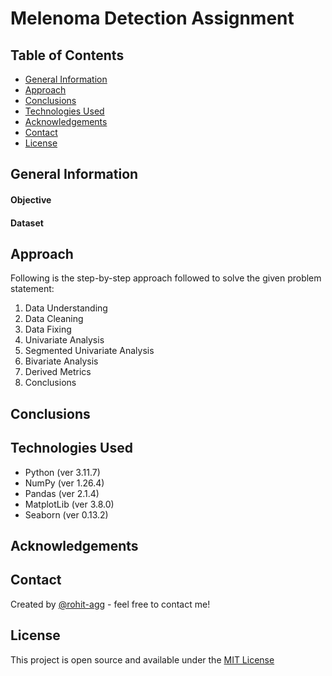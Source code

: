 # Melenoma Detection Assignment
> 

## Table of Contents
* [General Information](#general-information)
* [Approach](#approach)
* [Conclusions](#conclusions)
* [Technologies Used](#technologies-used)
* [Acknowledgements](#acknowledgements)
* [Contact](#contact)
* [License](#license)

## General Information


#### Objective



#### Dataset



## Approach

Following is the step-by-step approach followed to solve the given problem statement:
1. Data Understanding
1. Data Cleaning
1. Data Fixing
1. Univariate Analysis
1. Segmented Univariate Analysis
1. Bivariate Analysis
1. Derived Metrics
1. Conclusions

## Conclusions

## Technologies Used
- Python (ver 3.11.7)
- NumPy (ver 1.26.4)
- Pandas (ver 2.1.4)
- MatplotLib (ver 3.8.0)
- Seaborn (ver 0.13.2)

## Acknowledgements

## Contact
Created by [@rohit-agg](https://github.com/rohit-agg) - feel free to contact me!

## License
This project is open source and available under the [MIT License](LICENSE.md)
